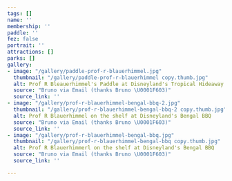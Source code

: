 ```yaml
---
tags: []
name: ''
membership: ''
paddle: ''
fez: false
portrait: ''
attractions: []
parks: []
gallery:
- image: "/gallery/paddle-prof-r-blauerhimmel.jpg"
  thumbnail: "/gallery/paddle-prof-r-blauerhimmel copy.thumb.jpg"
  alt: Prof R Bleauerhimmel's Paddle at Disneyland's Tropical Hideaway
  source: "Bruno via Email (thanks Bruno \U0001F603)"
  source_link: ''
- image: "/gallery/prof-r-blauerhimmel-bengal-bbq-2.jpg"
  thumbnail: "/gallery/prof-r-blauerhimmel-bengal-bbq-2 copy.thumb.jpg"
  alt: Prof R Blauerhimmel on the shelf at Disneyland's Bengal BBQ
  source: "Bruno via Email (thanks Bruno \U0001F603)"
  source_link: ''
- image: "/gallery/prof-r-blauerhimmel-bengal-bbq.jpg"
  thumbnail: "/gallery/prof-r-blauerhimmel-bengal-bbq copy.thumb.jpg"
  alt: Prof R Blauerhimmerl on the shelf at Disneyland's Bengal BBQ
  source: "Bruno via Email (thanks Bruno \U0001F603)"
  source_link: ''

---
```


